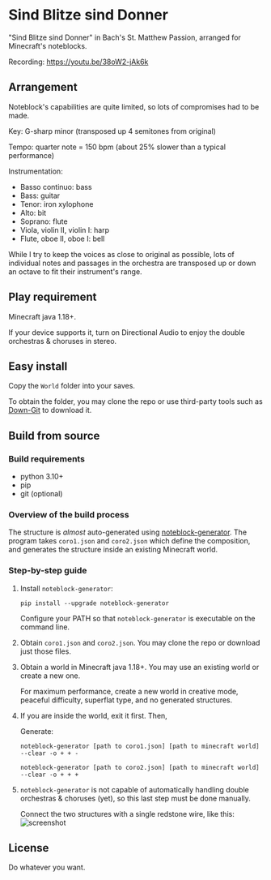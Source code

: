 # Sind Blitze sind Donner
"Sind Blitze sind Donner" in Bach's St. Matthew Passion, arranged for Minecraft's noteblocks.

Recording: https://youtu.be/38oW2-jAk6k

## Arrangement
Noteblock's capabilities are quite limited, so lots of compromises had to be made.

Key: G-sharp minor (transposed up 4 semitones from original)

Tempo: quarter note = 150 bpm (about 25% slower than a typical performance)

Instrumentation:
* Basso continuo: bass
* Bass: guitar
* Tenor: iron xylophone
* Alto: bit
* Soprano: flute
* Viola, violin II, violin I: harp
* Flute, oboe II, oboe I: bell 

While I try to keep the voices as close to original as possible, lots of individual notes and passages in the orchestra are transposed up or down an octave to fit their instrument's range.

## Play requirement
Minecraft java 1.18+.

If your device supports it, turn on Directional Audio to enjoy the double orchestras & choruses in stereo.

## Easy install 
Copy the `World` folder into your saves. 

To obtain the folder, you may clone the repo or use third-party tools such as [Down-Git](https://minhaskamal.github.io/DownGit) to download it.

## Build from source
### Build requirements
* python 3.10+
* pip
* git (optional)

### Overview of the build process
The structure is *almost* auto-generated using [noteblock-generator](https://github.com/FelixFourcolor/noteblock-generator). The program takes `coro1.json` and `coro2.json` which define the composition, and generates the structure inside an existing Minecraft world.

### Step-by-step guide

1. Install `noteblock-generator`:
    ```
    pip install --upgrade noteblock-generator
    ```
    Configure your PATH so that `noteblock-generator` is executable on the command line.

2. Obtain `coro1.json` and `coro2.json`. You may clone the repo or download just those files.

3. Obtain a world in Minecraft java 1.18+. You may use an existing world or create a new one. 

    For maximum performance, create a new world in creative mode, peaceful difficulty, superflat type, and no generated structures.

4. If you are inside the world, exit it first. Then,

    Generate:
    ```
    noteblock-generator [path to coro1.json] [path to minecraft world] --clear -o + + -

    noteblock-generator [path to coro2.json] [path to minecraft world] --clear -o + + +
    ```

5. `noteblock-generator` is not capable of automatically handling double orchestras & choruses (yet), so this last step must be done manually.

    Connect the two structures with a single redstone wire, like this: ![screenshot](screenshot.png)

## License
Do whatever you want.
